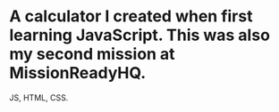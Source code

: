 # A calculator I created when first learning JavaScript. This was also my second mission at MissionReadyHQ.

JS, HTML, CSS.
